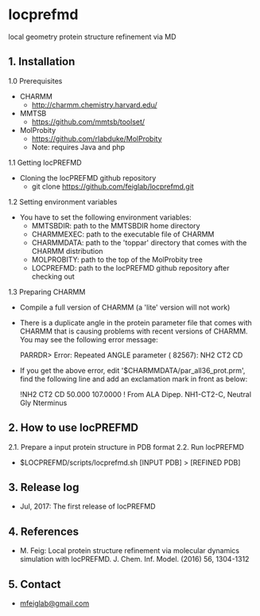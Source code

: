 # locprefmd
local geometry protein structure refinement via MD

## 1. Installation
1.0 Prerequisites
 * CHARMM
    * http://charmm.chemistry.harvard.edu/
 * MMTSB
    * https://github.com/mmtsb/toolset/
 * MolProbity
    * https://github.com/rlabduke/MolProbity
    * Note: requires Java and php

1.1 Getting locPREFMD
 * Cloning the locPREFMD github repository
    * git clone https://github.com/feiglab/locprefmd.git

1.2 Setting environment variables
  * You have to set the following environment variables: 
    * MMTSBDIR: path to the MMTSBDIR home directory
    * CHARMMEXEC: path to the executable file of CHARMM 
    * CHARMMDATA: path to the 'toppar' directory that comes with the CHARMM distribution
    * MOLPROBITY: path to the top of the MolProbity tree
    * LOCPREFMD: path to the locPREFMD github repository after checking out

1.3 Preparing CHARMM
  * Compile a full version of CHARMM (a 'lite' version will not work)
  * There is a duplicate angle in the protein parameter file that comes with CHARMM that is causing problems with recent versions of CHARMM. You may see the following error message:
  
      PARRDR> Error: Repeated ANGLE parameter ( 82567): NH2   CT2   CD
  
  * If you get the above error, edit '$CHARMMDATA/par_all36_prot.prm', find the following line and add an exclamation mark in front as below:
  
      !NH2  CT2  CD    50.000   107.0000      ! From ALA Dipep. NH1-CT2-C, Neutral Gly Nterminus

## 2. How to use locPREFMD
2.1. Prepare a input protein structure in PDB format
2.2. Run locPREFMD
  * $LOCPREFMD/scripts/locprefmd.sh [INPUT PDB] > [REFINED PDB]

## 3. Release log
  * Jul, 2017: The first release of locPREFMD

## 4. References
  * M. Feig: Local protein structure refinement via molecular dynamics simulation with locPREFMD. J. Chem. Inf. Model. (2016) 56, 1304-1312

## 5. Contact
  * mfeiglab@gmail.com

